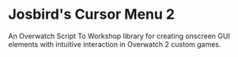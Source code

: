 # Josbird's Cursor Menu 2
An Overwatch Script To Workshop library for creating onscreen GUI elements with intuitive interaction in Overwatch 2 custom games.
